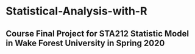 # Statistical-Analysis-with-R

## Course Final Project for STA212 Statistic Model in Wake Forest University in Spring 2020
